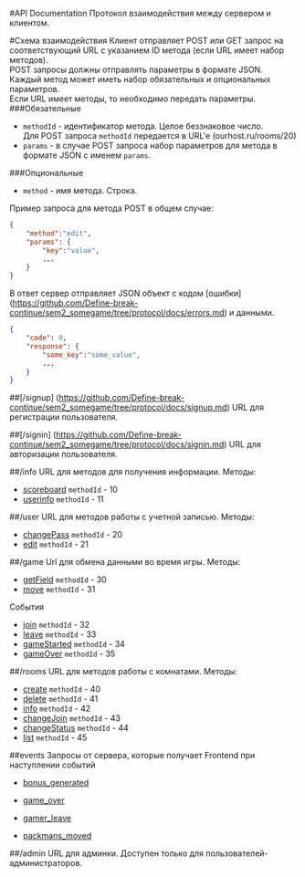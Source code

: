 #API Documentation
Протокол взаимодействия между сервером и клиентом.

#Схема взаимодействия
Клиент отправляет POST или GET запрос на соответствующий URL с указанием ID метода (если URL имеет набор методов).<br>
POST запросы должны отправлять параметры в формате JSON.<br>
Каждый метод может иметь набор обязательных и опциональных параметров.<br>
Если URL имеет методы, то необходимо передать параметры.<br>
###Обязательные
* ```methodId``` - идентификатор метода. Целое беззнаковое число.<br>
                   Для POST запроса ```methodId``` передается в URL'e (ourhost.ru/rooms/20)
* ```params``` - в случае POST запроса набор параметров для метода в формате JSON c именем `params`. 

###Опциональные
* ```method``` - имя метода. Строка.

Пример запроса для метода POST в общем случае:

```json
{
    "method":"edit",
    "params": {
        "key":"value",
        ...
    }
}
```

В ответ сервер отправляет JSON объект с кодом [ошибки] (https://github.com/Define-break-continue/sem2_somegame/tree/protocol/docs/errors.md) и данными.

```json
{
    "code": 0,
    "response": {
        "some_key":"some_value",
        ...
    }
}
```

##[/signup] (https://github.com/Define-break-continue/sem2_somegame/tree/protocol/docs/signup.md)
URL для регистрации пользователя.


##[/signin] (https://github.com/Define-break-continue/sem2_somegame/tree/protocol/docs/signin.md)
URL для авторизации пользователя.


##/info
URL для методов для получения информации. Методы:

* [scoreboard](https://github.com/Define-break-continue/sem2_somegame/tree/protocol/docs/info/scoreboard.md)
     `methodId` - 10
* [userinfo](https://github.com/Define-break-continue/sem2_somegame/tree/protocol/docs/info/userinfo.md)
     `methodId` - 11


##/user
URL для методов работы с учетной записью. Методы:

* [changePass](https://github.com/Define-break-continue/sem2_somegame/tree/protocol/docs/user/changePass.md)
     `methodId` - 20
* [edit](https://github.com/Define-break-continue/sem2_somegame/tree/protocol/docs/useredit.md)
     `methodId` - 21


##/game
Url для обмена данными во время игры. Методы:

* [getField](https://github.com/Define-break-continue/sem2_somegame/tree/protocol/docs/game/getField.md)
     `methodId` - 30
* [move](https://github.com/Define-break-continue/sem2_somegame/tree/protocol/docs/game/move.md)
     `methodId` - 31

События

* [join](https://github.com/Define-break-continue/sem2_somegame/tree/protocol/docs/info/leave.md)
     `methodId` - 32
* [leave](https://github.com/Define-break-continue/sem2_somegame/tree/protocol/docs/info/join.md)
     `methodId` - 33
* [gameStarted](https://github.com/Define-break-continue/sem2_somegame/tree/protocol/docs/info/gameStarted.md)
     `methodId` - 34
* [gameOver](https://github.com/Define-break-continue/sem2_somegame/tree/protocol/docs/info/gameover.md)
     `methodId` - 35


##/rooms
URL для методов работы с комнатами. Методы:

* [create](https://github.com/Define-break-continue/sem2_somegame/tree/protocol/docs/rooms/create.md)
     `methodId` - 40
* [delete](https://github.com/Define-break-continue/sem2_somegame/tree/protocol/docs/rooms/delete.md)
     `methodId` - 41
* [info](https://github.com/Define-break-continue/sem2_somegame/tree/protocol/docs/rooms/info.md)
     `methodId` - 42
* [changeJoin](https://github.com/Define-break-continue/sem2_somegame/tree/protocol/docs/rooms/join.md)
     `methodId` - 43
* [changeStatus](https://github.com/Define-break-continue/sem2_somegame/tree/protocol/docs/rooms/changeStatus.md)
     `methodId` - 44
* [list](https://github.com/Define-break-continue/sem2_somegame/tree/protocol/docs/rooms/list.md)
     `methodId` - 45

##events
Запросы от сервера, которые получает Frontend при наступлении событий

* [bonus_generated](https://github.com/Define-break-continue/sem2_somegame/tree/protocol/docs/events/bonus_generated.md)

* [game_over](https://github.com/Define-break-continue/sem2_somegame/tree/protocol/docs/events/game_over.md)

* [gamer_leave](https://github.com/Define-break-continue/sem2_somegame/tree/protocol/docs/events/gamer_leave.md)

* [packmans_moved](https://github.com/Define-break-continue/sem2_somegame/tree/protocol/docs/events/packmans_moved.md)



##/admin
URL для админки.
Доступен только для пользователей-администраторов.
